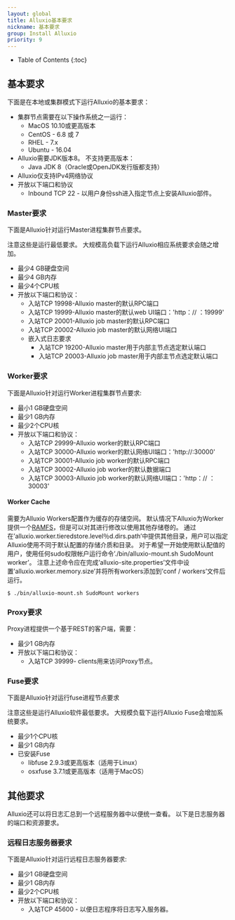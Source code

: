 ```yaml
---
layout: global
title: Alluxio基本要求
nickname: 基本要求
group: Install Alluxio
priority: 9
---
```


* Table of Contents
{:toc}

## 基本要求

下面是在本地或集群模式下运行Alluxio的基本要求：

* 集群节点需要在以下操作系统之一运行：
  * MacOS 10.10或更高版本
  * CentOS - 6.8 或 7
  * RHEL - 7.x
  * Ubuntu - 16.04
* Alluxio需要JDK版本8。 不支持更高版本：
  * Java JDK 8（Oracle或OpenJDK发行版都支持）
* Alluxio仅支持IPv4网络协议
* 开放以下端口和协议
  * Inbound TCP 22 - 以用户身份ssh进入指定节点上安装Alluxio部件。

### Master要求

下面是Alluxio针对运行Master进程集群节点要求。

注意这些是运行最低要求。 
大规模高负载下运行Alluxio相应系统要求会随之增加。

* 最少4 GB硬盘空间
* 最少4 GB内存
* 最少4个CPU核
* 开放以下端口和协议：
  * 入站TCP 19998-Alluxio master的默认RPC端口
  * 入站TCP 19999-Alluxio master的默认web UI端口：'http：// <master-hostname>：19999'
  * 入站TCP 20001-Alluxio job master的默认RPC端口
  * 入站TCP 20002-Alluxio job master的默认网络UI端口
  * 嵌入式日志要求
    * 入站TCP 19200-Alluxio master用于内部主节点选定默认端口
    * 入站TCP 20003-Alluxio job master用于内部主节点选定默认端口

### Worker要求

下面是Alluxio针对运行Worker进程集群节点要求:

* 最小1 GB硬盘空间
* 最少1 GB内存
* 最少2个CPU核
* 开放以下端口和协议：
  * 入站TCP 29999-Alluxio worker的默认RPC端口
  * 入站TCP 30000-Alluxio worker的默认网络UI端口：'http://<worker-hostname>:30000'
  * 入站TCP 30001-Alluxio job worker的默认RPC端口
  * 入站TCP 30002-Alluxio job worker的默认数据端口
  * 入站TCP 30003-Alluxio job worker的默认网络UI端口：'http：// <worker-hostname>：30003'

#### Worker Cache

需要为Alluxio Workers配置作为缓存的存储空间。 默认情况下Alluxio为Worker提供一个[RAMFS](https://www.kernel.org/doc/Documentation/filesystems/ramfs-rootfs-initramfs.txt)，但是可以对其进行修改以使用其他存储卷的。 通过在’alluxio.worker.tieredstore.level％d.dirs.path’中提供其他目录，用户可以指定Alluxio使用不同于默认配置的存储介质和目录。 对于希望一开始使用默认配值的用户，使用任何sudo权限帐户运行命令’./bin/alluxio-mount.sh SudoMount worker’。 注意上述命令应在完成’alluxio-site.properties’文件中设置’alluxio.worker.memory.size’并将所有workers添加到’conf / workers’文件后运行。

```console
$ ./bin/alluxio-mount.sh SudoMount workers
```

### Proxy要求

Proxy进程提供一个基于REST的客户端，需要：

* 最少1 GB内存
* 开放以下端口和协议：
  * 入站TCP 39999- clients用来访问Proxy节点。

### Fuse要求

下面是Alluxio针对运行fuse进程节点要求

注意这些是运行Alluxio软件最低要求。 
大规模负载下运行Alluxio Fuse会增加系统要求。

* 最少1个CPU核
* 最少1 GB内存
* 已安装Fuse
  * libfuse 2.9.3或更高版本（适用于Linux）
  * osxfuse 3.7.1或更高版本（适用于MacOS）

## 其他要求

Alluxio还可以将日志汇总到一个远程服务器中以便统一查看。 
以下是日志服务器的端口和资源要求。
 
### 远程日志服务器要求

下面是Alluxio针对运行远程日志服务器要求:

* 最少1 GB硬盘空间
* 最少1 GB内存
* 最少2个CPU核
* 开放以下端口和协议：
  * 入站TCP 45600 - 以便日志程序将日志写入服务器。
